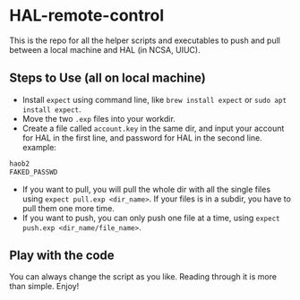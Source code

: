 # HAL-remote-control
This is the repo for all the helper scripts and executables to push and pull between a local machine and HAL (in NCSA, UIUC).

## Steps to Use (all on local machine)

-   Install `expect` using command line, like `brew install expect` or `sudo apt install expect`.
-   Move the two `.exp` files into your workdir.
-   Create a file called `account.key` in the same dir, and input your account for HAL in the first line, and password for HAL in the second line. example:

```txt
haob2
FAKED_PASSWD
```

-   If you want to pull, you will pull the whole dir with all the single files using `expect pull.exp <dir_name>`. If your files is in a subdir, you have to pull them one more time. 
-   If you want to push, you can only push one file at a time, using `expect push.exp <dir_name/file_name>`.

## Play with the code

You can always change the script as you like. Reading through it is more than simple. Enjoy!
